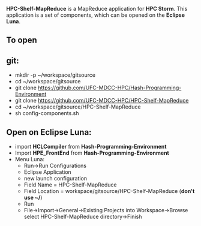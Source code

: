 **HPC-Shelf-MapReduce** is a MapReduce application for **HPC Storm**. This application is a set of components, which can be opened on the **Eclipse Luna**.

To open
-------

git:
----

* mkdir -p ~/workspace/gitsource
* cd ~/workspace/gitsource
* git clone https://github.com/UFC-MDCC-HPC/Hash-Programming-Environment
* git clone https://github.com/UFC-MDCC-HPC/HPC-Shelf-MapReduce
* cd ~/workspace/gitsource/HPC-Shelf-MapReduce
* sh config-components.sh

Open on Eclipse Luna:
----------

* import **HCLCompiler** from **Hash-Programming-Environment**
* Import **HPE_FrontEnd** from **Hash-Programming-Environment**
* Menu Luna: 
  * Run->Run Configurations
  * Eclipse Application
  * new launch configuration
  * Field Name = HPC-Shelf-MapReduce
  * Field Location = workspace/gitsource/HPC-Shelf-MapReduce (**don't use ~/**)
  * Run
  * File->Import->General->Existing Projects into Workspace->Browse select HPC-Shelf-MapReduce directory->Finish
